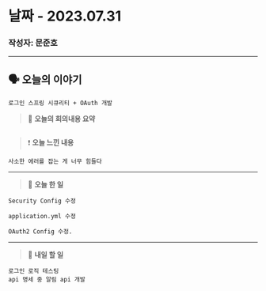 # 날짜 -  2023.07.31

### 작성자: 문준호

---


## 🗣 **오늘의 이야기**

~~~
로그인 스프링 시큐리티 + OAuth 개발
~~~

> 🎢 **오늘의 회의내용 요약**

~~~
~~~


> ❗ **오늘 느낀 내용**


~~~
사소한 에러를 잡는 게 너무 힘들다
~~~

---

> 🎵 **오늘 한 일**

~~~
Security Config 수정

application.yml 수정

OAuth2 Config 수정.
~~~

---

> 🥊 **내일 할 일**
~~~
로그인 로직 테스팅
api 명세 중 알림 api 개발
~~~